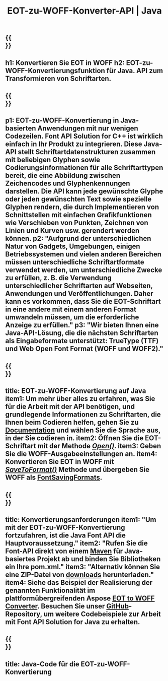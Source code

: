 ﻿---
translation: true
template: /_templates/conversion-child-java.md
title: EOT-zu-WOFF-Konverter-API | Java
description: Konvertieren Sie EOT in WOFF mithilfe der Java-API unter Windows und Linux. Integrieren Sie diese native EOT-zu-WOFF-Fontkonvertierungsfunktion in Ihre eigene Lösung.
keywords: eot zu woff java api, eot2woff java lösung, eot zu woff java
url: /java/conversion/eot-to-woff/
family: font
platformtag: java
feature: conversion
otherformats: TTF WOFF2
---


{{<section banner>}}
---
h1: Konvertieren Sie EOT in WOFF
h2: EOT-zu-WOFF-Konvertierungsfunktion für Java. API zum Transformieren von Schriftarten.
---

{{<section overview>}}
---
p1: EOT-zu-WOFF-Konvertierung in Java-basierten Anwendungen mit nur wenigen Codezeilen. Font API Solution for С++ ist wirklich einfach in Ihr Produkt zu integrieren. Diese Java-API stellt Schriftartdatenstrukturen zusammen mit beliebigen Glyphen sowie Codierungsinformationen für alle Schriftarttypen bereit, die eine Abbildung zwischen Zeichencodes und Glyphenkennungen darstellen. Die API kann jede gewünschte Glyphe oder jeden gewünschten Text sowie spezielle Glyphen rendern, die durch Implementieren von Schnittstellen mit einfachen Grafikfunktionen wie Verschieben von Punkten, Zeichnen von Linien und Kurven usw. gerendert werden können.
p2: "Aufgrund der unterschiedlichen Natur von Gadgets, Umgebungen, einigen Betriebssystemen und vielen anderen Bereichen müssen unterschiedliche Schriftartformate verwendet werden, um unterschiedliche Zwecke zu erfüllen, z. B. die Verwendung unterschiedlicher Schriftarten auf Webseiten, Anwendungen und Veröffentlichungen. Daher kann es vorkommen, dass Sie die EOT-Schriftart in eine andere mit einem anderen Format umwandeln müssen, um die erforderliche Anzeige zu erfüllen."
p3: "Wir bieten Ihnen eine Java-API-Lösung, die die nächsten Schriftarten als Eingabeformate unterstützt: TrueType (TTF) und Web Open Font Format (WOFF und WOFF2)."
---

{{<section feature1>}}
---
title: EOT-zu-WOFF-Konvertierung auf Java
item1: Um mehr über alles zu erfahren, was Sie für die Arbeit mit der API benötigen, und grundlegende Informationen zu Schriftarten, die Ihnen beim Codieren helfen, gehen Sie zu [Documentation](https://docs.aspose.com/font/) und wählen Sie die Sprache aus, in der Sie codieren in.
item2: Öffnen Sie die EOT-Schriftart mit der Methode [*Open()*](https://reference.aspose.com/font/java/com.aspose.font/Font#open-com.aspose.font.FontDefinition-).
item3: Geben Sie die WOFF-Ausgabeeinstellungen an.
item4: Konvertieren Sie EOT in WOFF mit [*SaveToFormat()*](https://reference.aspose.com/font/java/com.aspose.font/Font#saveToFormat-java.io.OutputStream-com.aspose.font.FontSavingFormats-) Methode und übergeben Sie WOFF als [FontSavingFormats](https://reference.aspose.com/font/java/com.aspose.font/FontSavingFormats).
---

{{<section feature2>}}
---
title: Konvertierungsanforderungen
item1: "Um mit der EOT-zu-WOFF-Konvertierung fortzufahren, ist die Java Font API die Hauptvoraussetzung."
item2: "Rufen Sie die Font-API direkt von einem [Maven](https://repository.aspose.com/webapp/#/artifacts/browse/tree/General/repo/com/aspose/aspose-font) für Java-basiertes Projekt ab und binden Sie Bibliotheken ein Ihre pom.xml."
item3: "Alternativ können Sie eine ZIP-Datei von [downloads](https://downloads.aspose.com/font/java) herunterladen."
item4: Siehe das Beispiel der Realisierung der genannten Funktionalität im plattformübergreifenden Aspose [EOT to WOFF Converter](https://products.aspose.app/font/conversion/eot-to-woff). Besuchen Sie unser [GitHub](https://github.com/aspose-font/Aspose.Font-Documentation/tree/master/java-examples)-Repository, um weitere Codebeispiele zur Arbeit mit Font API Solution for Java zu erhalten.
---

{{<section codeexample>}}
---
title: Java-Code für die EOT-zu-WOFF-Konvertierung
---
